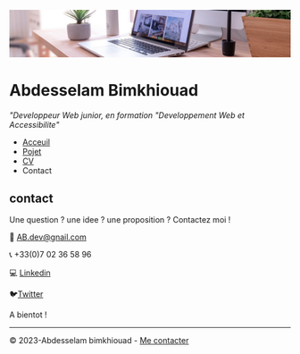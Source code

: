 ![image](img/desk-banner.jpg)

# Abdesselam Bimkhiouad

_"Developpeur Web junior, en formation "Developpement Web et Accessibilite"_


- [Acceuil](README.md)
- [Pojet](projet.md)
- [CV](CV.md)
- Contact

## contact

Une question ? une idee ? une proposition ?
Contactez moi !

:email: AB.dev@gnail.com

:telephone_receiver: +33(0)7 02 36 58 96

:computer: [Linkedin](https://fr.linkedin.com/)

:bird:[Twitter](https://twitter.com/?lang=fr)

A bientot !

---
© 2023-Abdesselam bimkhiouad - [Me contacter](contact.md)

